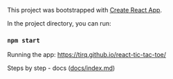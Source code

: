 This project was bootstrapped with [Create React App](https://github.com/facebook/create-react-app).

In the project directory, you can run:

### `npm start`

Running the app: https://tirq.github.io/react-tic-tac-toe/

Steps by step - docs ([docs/index.md](docs/index.md))